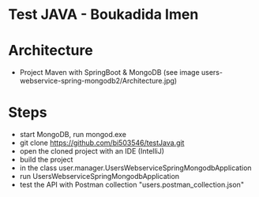 # Test JAVA - Boukadida Imen

# Architecture 
* Project Maven with SpringBoot & MongoDB
(see image users-webservice-spring-mongodb2/Architecture.jpg)

# Steps
* start MongoDB, run mongod.exe
* git clone https://github.com/bi503546/testJava.git
* open the cloned project with an IDE (IntelliJ)
* build the project  
* in the class user.manager.UsersWebserviceSpringMongodbApplication
* run UsersWebserviceSpringMongodbApplication
* test the API with Postman collection "users.postman_collection.json"


